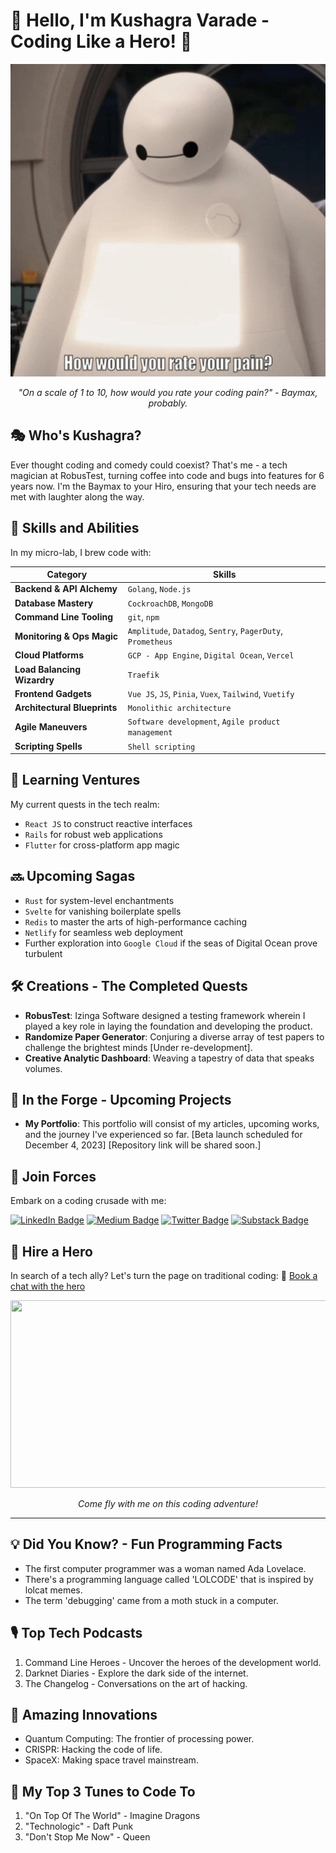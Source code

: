# 🤖 Hello, I'm Kushagra Varade - Coding Like a Hero! 🦾

<p align="center">
  <img width="600" height="500" src="https://github.com/varadekd/Varadekd/blob/main/baymax_feedback.gif">
</p>
<p align="center">
  <i>"On a scale of 1 to 10, how would you rate your coding pain?" - Baymax, probably.</i>
</p>

## 🎭 Who's Kushagra?
Ever thought coding and comedy could coexist? That's me - a tech magician at RobusTest, turning coffee into code and bugs into features for 6 years now. I'm the Baymax to your Hiro, ensuring that your tech needs are met with laughter along the way.

## 🚀 Skills and Abilities
In my micro-lab, I brew code with:

| Category                      | Skills                                                  |
|-------------------------------|---------------------------------------------------------|
| **Backend & API Alchemy**     | `Golang`, `Node.js`                                     |
| **Database Mastery**          | `CockroachDB`, `MongoDB`                                |
| **Command Line Tooling**      | `git`, `npm`                                            |
| **Monitoring & Ops Magic**    | `Amplitude`, `Datadog`, `Sentry`, `PagerDuty`, `Prometheus` |
| **Cloud Platforms**           | `GCP - App Engine`, `Digital Ocean`, `Vercel`           |
| **Load Balancing Wizardry**   | `Traefik`                                               |
| **Frontend Gadgets**          | `Vue JS`, `JS`, `Pinia`, `Vuex`, `Tailwind`, `Vuetify`  |
| **Architectural Blueprints**  | `Monolithic architecture`                               |
| **Agile Maneuvers**           | `Software development`, `Agile product management`      |
| **Scripting Spells**          | `Shell scripting`                                       |


## 📘 Learning Ventures
My current quests in the tech realm:
- `React JS` to construct reactive interfaces
- `Rails` for robust web applications
- `Flutter` for cross-platform app magic

## 🔜 Upcoming Sagas
- `Rust` for system-level enchantments
- `Svelte` for vanishing boilerplate spells
- `Redis` to master the arts of high-performance caching
- `Netlify` for seamless web deployment
- Further exploration into `Google Cloud` if the seas of Digital Ocean prove turbulent

## 🛠 Creations - The Completed Quests
- **RobusTest**: Izinga Software designed a testing framework wherein I played a key role in laying the foundation and developing the product.
- **Randomize Paper Generator**: Conjuring a diverse array of test papers to challenge the brightest minds [Under re-development].
- **Creative Analytic Dashboard**: Weaving a tapestry of data that speaks volumes.

## 🌱 In the Forge - Upcoming Projects
- **My Portfolio**: This portfolio will consist of my articles, upcoming works, and the journey I've experienced so far. [Beta launch scheduled for December 4, 2023] [Repository link will be shared soon.]

## 🤝 Join Forces

Embark on a coding crusade with me:

[![LinkedIn Badge](https://img.shields.io/badge/LinkedIn-0077B5?style=flat-square&logo=linkedin&logoColor=white)](YOUR_LINKEDIN_URL)
[![Medium Badge](https://img.shields.io/badge/Medium-12100E?style=flat-square&logo=medium&logoColor=white)](YOUR_MEDIUM_URL)
[![Twitter Badge](https://img.shields.io/badge/Twitter-1DA1F2?style=flat-square&logo=twitter&logoColor=white)](YOUR_TWITTER_URL)
[![Substack Badge](https://img.shields.io/badge/Substack-FF6719?style=flat-square&logo=substack&logoColor=white)](YOUR_SUBSTACK_URL)

## 💼 Hire a Hero
In search of a tech ally? Let's turn the page on traditional coding:
📅 [Book a chat with the hero](https://calendly.com/kushagravarade/codequest)

<!-- Baymax and Hiro high-five GIF -->
<p align="center">
  <img width="800" height="300" src="https://media.giphy.com/media/v1.Y2lkPTc5MGI3NjExMmlrMWp4c2c5YnRzNHplajFubDU3Y3NyNHh4bzltYWJjZTdobGZ5OCZlcD12MV9pbnRlcm5hbF9naWZfYnlfaWQmY3Q9Zw/ennYhyMoLVgHK/giphy.gif">
</p>
<p align="center">
  <i>Come fly with me on this coding adventure!</i>
</p>


---

## 💡 Did You Know? - Fun Programming Facts
- The first computer programmer was a woman named Ada Lovelace.
- There's a programming language called 'LOLCODE' that is inspired by lolcat memes.
- The term 'debugging' came from a moth stuck in a computer.

<!-- 🔗 Dive deeper into these fascinating tales: [Read More](URL_TO_ARTICLES_ON_PROGRAMMING_FACTS) -->

## 🎙️ Top Tech Podcasts
1. Command Line Heroes - Uncover the heroes of the development world.
2. Darknet Diaries - Explore the dark side of the internet.
3. The Changelog - Conversations on the art of hacking.

## 🚀 Amazing Innovations
- Quantum Computing: The frontier of processing power.
- CRISPR: Hacking the code of life.
- SpaceX: Making space travel mainstream.

## 🎵 My Top 3 Tunes to Code To
1. "On Top Of The World" - Imagine Dragons
2. "Technologic" - Daft Punk
3. "Don't Stop Me Now" - Queen

<!-- 🎶 Jam with me: [My Coding Playlist](URL_TO_YOUR_PLAYLIST) -->

